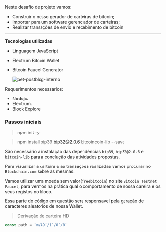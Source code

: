 Neste desafio de projeto vamos:

* Construir o nosso gerador de carteiras de bitcoin;
* Importar para um software gerenciador de carteiras;
* Realizar transações de envio e recebimento de bitcoin.
---
  **Tecnologias utilizadas**

  * Linguagem JavaScript
  * Electrum Bitcoin Wallet
  * Bitcoin Faucet Generator



    ![pet-postblog-interno](https://github.com/IsaelCampos/Gerador_de_Wallet_de_bitcoin/assets/149100120/45b6a462-15ee-4122-b1c6-254d9a6b1962)


Requerimentos necessarios:
- Nodejs.
- Electrum.
- Block Explore.

### Passos iniciais

> npm init -y

> npm install bip39 bip32@2.0.6 bitcoincoin-lib --save

São necessário a instalação das dependências `bip39`, `bip32@2.0.6` e `bitcoin-lib` para a conclução das atividades propostas.

Para visualizar a carteira e as transações realizadas vamos procurar no `Blockchain.com` sobre as mesmas.

Vamos utilizar uma moeda sem valor(`freebitcoin`) no site `Bitcoin Testnet Faucet`, para vermos na prática qual o comportamento de nossa careira e os seus registos no bloco.

Essa parte do código em questão sera responsavel pela geração de caracteres aleatorios de nossa Wallet.

> Derivação de carteira HD

```javaScript
const path = `m/49´/1´/0´/0`
```
